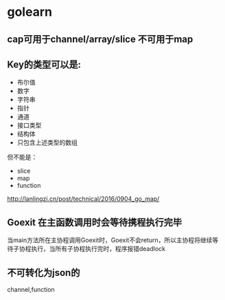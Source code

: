 # golearn

cap可用于channel/array/slice 不可用于map
---

Key的类型可以是:
---
- 布尔值
- 数字
- 字符串
- 指针
- 通道
- 接口类型
- 结构体
- 只包含上述类型的数组

但不能是：
- slice
- map
- function

http://lanlingzi.cn/post/technical/2016/0904_go_map/

Goexit 在主函数调用时会等待携程执行完毕
---
当main方法所在主协程调用Goexit时，Goexit不会return，所以主协程将继续等待子协程执行，当所有子协程执行完时，程序报错deadlock

不可转化为json的
---
channel,function
